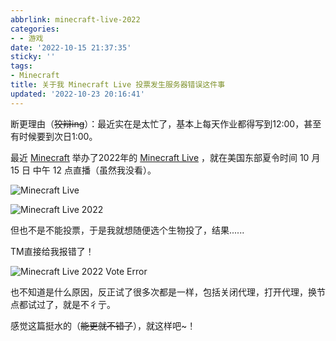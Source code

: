 ```yaml
---
abbrlink: minecraft-live-2022
categories:
- - 游戏
date: '2022-10-15 21:37:35'
sticky: ''
tags:
- Minecraft
title: 关于我 Minecraft Live 投票发生服务器错误这件事
updated: '2022-10-23 20:16:41'
---
```

断更理由（~~狡辩ing~~）：最近实在是太忙了，基本上每天作业都得写到12:00，甚至有时候要到次日1:00。

最近 [Minecraft](https://www.minecraft.net/ "Minecraft") 举办了2022年的 [Minecraft Live](https://www.minecraft.net/zh-hans/live) ，就在美国东部夏令时间 10 月 15 日 中午 12 点直播（虽然我没看）。

![Minecraft Live](https://cdn.off.cx/pic/minecraft-live.webp "Minecraft Live")

<!-- more -->

![Minecraft Live 2022](https://cdn.off.cx/pic/minecraft-live-2022.png "Minecraft Live 2022")

但也不是不能投票，于是我就想随便选个生物投了，结果......

TM直接给我报错了！

![Minecraft Live 2022 Vote Error](https://cdn.off.cx/pic/mc-live-2022-vote.png "Minecraft Live 2022 Vote Error")

也不知道是什么原因，反正试了很多次都是一样，包括关闭代理，打开代理，换节点都试过了，就是不彳亍。

感觉这篇挺水的（~~能更就不错了~~），就这样吧~！
